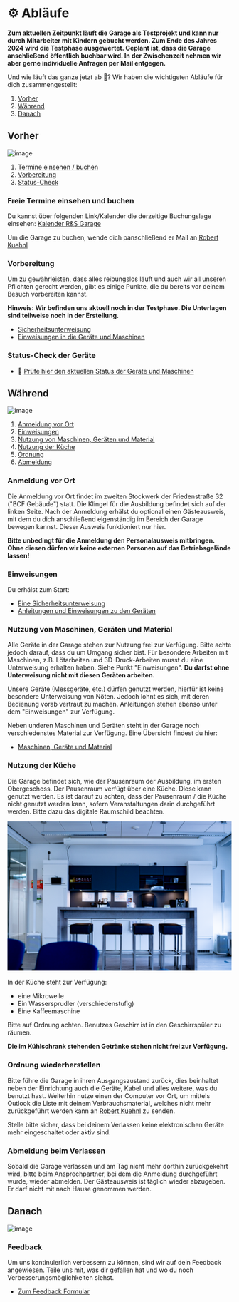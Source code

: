 # ⚙️ Abläufe

**Zum aktuellen Zeitpunkt läuft die Garage als Testprojekt und kann nur durch Mitarbeiter mit Kindern gebucht werden. Zum Ende des Jahres 2024 wird die Testphase ausgewertet. Geplant ist, dass die Garage anschließend öffentlich buchbar wird. In der Zwischenzeit nehmen wir aber gerne individuelle Anfragen per Mail entgegen.**

Und wie läuft das ganze jetzt ab 🤔? Wir haben die wichtigsten Abläufe für dich zusammengestellt:

1. [Vorher](#Vorher)
2. [Während](#Während)
3. [Danach](#Danach) 

## Vorher
![image](https://github.com/Rohde-Schwarz-Garage/.github-private/assets/86538203/4021689f-6e3a-451f-9d77-b73fb7a25712)

1. [Termine einsehen / buchen](#Freie-Termine-einsehen-und-buchen)
2. [Vorbereitung](#Vorbereitung)
3. [Status-Check](#Status-Check-der-Geräte)

### Freie Termine einsehen und buchen
Du kannst über folgenden Link/Kalender die derzeitige Buchungslage einsehen: [Kalender R&S Garage](https://outlook.live.com/owa/calendar/00000000-0000-0000-0000-000000000000/97575a0f-087c-4ba4-80c1-9fd4bad7214c/cid-3B09161DCF70F723/index.html)

Um die Garage zu buchen, wende dich panschließend er Mail an [Robert Kuehnl](mailto:robert.kuehnl@rohde-schwarz.com)

### Vorbereitung
Um zu gewährleisten, dass alles reibungslos läuft und auch wir all unseren Pflichten gerecht werden, gibt es einige Punkte, die du bereits vor deinem Besuch vorbereiten kannst. 

**Hinweis: Wir befinden uns aktuell noch in der Testphase. Die Unterlagen sind teilweise noch in der Erstellung.**
- [Sicherheitsunterweisung](https://elearning-poc.rohde-schwarz.com/course/view.php?id=5)
- [Einweisungen in die Geräte und Maschinen](https://elearning-poc.rohde-schwarz.com/course/index.php?categoryid=9)

### Status-Check der Geräte

- 🛑 [Prüfe hier den aktuellen Status der Geräte und Maschinen](https://github.com/orgs/Rohde-Schwarz-Garage/discussions/categories/statusmeldungen)

## Während
![image](https://github.com/Rohde-Schwarz-Garage/.github-private/assets/86538203/4021689f-6e3a-451f-9d77-b73fb7a25712)

1. [Anmeldung vor Ort](#Anmeldung-vor-Ort)
2. [Einweisungen](#Einweisungen)
3. [Nutzung von Maschinen, Geräten und Material](#Nutzung-von-Maschinen-Geräten-und-Material)
4. [Nutzung der Küche](#Nutzung-der-Küche)
5. [Ordnung](#Ordnung-wiederherstellen)
6. [Abmeldung](#Abmeldung-beim-Verlassen)

### Anmeldung vor Ort
Die Anmeldung vor Ort findet im zweiten Stockwerk der Friedenstraße 32 ("BCF Gebäude") statt. Die Klingel für die Ausbildung befindet sich auf der linken Seite. Nach der Anmeldung erhälst du optional einen Gästeausweis, mit dem du dich anschließend eigenständig im Bereich der Garage bewegen kannst. Dieser Ausweis funktioniert nur hier.

**Bitte unbedingt für die Anmeldung den Personalausweis mitbringen. Ohne diesen dürfen wir keine externen Personen auf das Betriebsgelände lassen!**

### Einweisungen
Du erhälst zum Start:
- [Eine Sicherheitsunterweisung](https://elearning-poc.rohde-schwarz.com/course/view.php?id=5) 
- [Anleitungen und Einweisungen zu den Geräten](https://elearning-poc.rohde-schwarz.com/course/index.php?categoryid=9)

### Nutzung von Maschinen, Geräten und Material
Alle Geräte in der Garage stehen zur Nutzung frei zur Verfügung. Bitte achte jedoch darauf, dass du um Umgang sicher bist. Für besondere Arbeiten mit Maschinen, z.B. Lötarbeiten und 3D-Druck-Arbeiten musst du eine Unterweisung erhalten haben. Siehe Punkt "Einweisungen". **Du darfst ohne Unterweisung nicht mit diesen Geräten arbeiten.**

Unsere Geräte (Messgeräte, etc.) dürfen genutzt werden, hierfür ist keine besondere Unterweisung von Nöten. Jedoch lohnt es sich, mit deren Bedienung vorab vertraut zu machen. Anleitungen stehen ebenso unter dem "Einweisungen" zur Verfügung.

Neben underen Maschinen und Geräten steht in der Garage noch verschiedenstes Material zur Verfügung. Eine Übersicht findest du hier:

- [Maschinen, Geräte und Material](/documentation/02_maschinen_geräte_material.md)

### Nutzung der Küche
Die Garage befindet sich, wie der Pausenraum der Ausbildung, im ersten Obergeschoss. Der Pausenraum verfügt über eine Küche. Diese kann genutzt werden. Es ist darauf zu achten, dass der Pausenraum / die Küche nicht genutzt werden kann, sofern Veranstaltungen darin durchgeführt werden. Bitte dazu das digitale Raumschild beachten.

![Kueche](https://github.com/Rohde-Schwarz-Garage/.github/blob/main/ressources/pictures/Garage_Kueche.png?raw=true)

In der Küche steht zur Verfügung:

- eine Mikrowelle
- Ein Wassersprudler (verschiedenstufig)
- Eine Kaffeemaschine

Bitte auf Ordnung achten. Benutzes Geschirr ist in den Geschirrspüler zu räumen.

**Die im Kühlschrank stehenden Getränke stehen nicht frei zur Verfügung.**

### Ordnung wiederherstellen
Bitte führe die Garage in ihren Ausgangszustand zurück, dies beinhaltet neben der Einrichtung auch die Geräte, Kabel und alles weitere, was du benutzt hast. Weiterhin nutze einen der Computer vor Ort, um mittels Outlook die Liste mit deinem Verbrauchsmaterial, welches nicht mehr zurückgeführt werden kann an [Robert Kuehnl](mailto:robert.kuehnl@rohde-schwarz.com) zu senden.

Stelle bitte sicher, dass bei deinem Verlassen keine elektronischen Geräte mehr eingeschaltet oder aktiv sind.

### Abmeldung beim Verlassen
Sobald die Garage verlassen und am Tag nicht mehr dorthin zurückgekehrt wird, bitte beim Ansprechpartner, bei dem die Anmeldung durchgeführt wurde, wieder abmelden. Der Gästeausweis ist täglich wieder abzugeben. Er darf nicht mit nach Hause genommen werden.

## Danach
![image](https://github.com/Rohde-Schwarz-Garage/.github-private/assets/86538203/4021689f-6e3a-451f-9d77-b73fb7a25712)

### Feedback 
Um uns kontinuierlich verbessern zu können, sind wir auf dein Feedback angewiesen. Teile uns mit, was dir gefallen hat und wo du noch Verbesserungsmöglichkeiten siehst.

- [Zum Feedback Formular](https://elearning-poc.rohde-schwarz.com/course/view.php?id=6)
